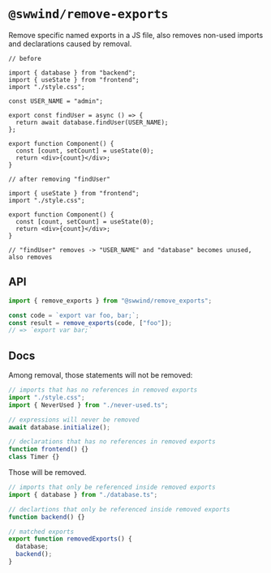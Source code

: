 # `@swwind/remove-exports`

Remove specific named exports in a JS file, also removes non-used imports and declarations caused by removal.

```tsx
// before

import { database } from "backend";
import { useState } from "frontend";
import "./style.css";

const USER_NAME = "admin";

export const findUser = async () => {
  return await database.findUser(USER_NAME);
};

export function Component() {
  const [count, setCount] = useState(0);
  return <div>{count}</div>;
}

// after removing "findUser"

import { useState } from "frontend";
import "./style.css";

export function Component() {
  const [count, setCount] = useState(0);
  return <div>{count}</div>;
}

// "findUser" removes -> "USER_NAME" and "database" becomes unused, also removes
```

## API

```ts
import { remove_exports } from "@swwind/remove_exports";

const code = `export var foo, bar;`;
const result = remove_exports(code, ["foo"]);
// => `export var bar;`
```

## Docs

Among removal, those statements will not be removed:

```ts
// imports that has no references in removed exports
import "./style.css";
import { NeverUsed } from "./never-used.ts";

// expressions will never be removed
await database.initialize();

// declarations that has no references in removed exports
function frontend() {}
class Timer {}
```

Those will be removed.

```ts
// imports that only be referenced inside removed exports
import { database } from "./database.ts";

// declartions that only be referenced inside removed exports
function backend() {}

// matched exports
export function removedExports() {
  database;
  backend();
}
```

